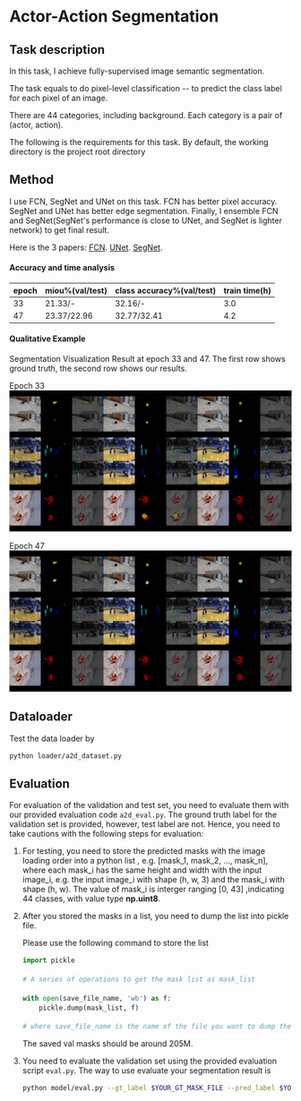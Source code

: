 # Actor-Action Segmentation 


## Task description 
In this task, I achieve fully-supervised image semantic segmentation.

The task equals to do pixel-level classification -- to predict the class label for each pixel of an image.

There are 44 categories, including background. Each category is a pair of (actor, action).

The following is the requirements for this task. By default, the working directory is the project root directory

## Method
I use FCN, SegNet and UNet on this task.
FCN has better pixel accuracy. SegNet and UNet has better edge segmentation.
Finally, I ensemble FCN and SegNet(SegNet's performance is close to UNet, and SegNet is lighter network) to get final result.

Here is the 3 papers: 
[FCN](https://www.cv-foundation.org/openaccess/content_cvpr_2015/papers/Long_Fully_Convolutional_Networks_2015_CVPR_paper.pdf).
[UNet](https://arxiv.org/pdf/1505.04597.pdf).
[SegNet](https://arxiv.org/pdf/1511.00561.pdf).
#### Accuracy and time analysis 
| epoch | miou%(val/test) | class accuracy%(val/test) | train time(h) |
|-------|-----------------|---------------------------|---------------|
| 33    | 21.33/-         | 32.16/-                   |3.0            |
| 47    | 23.37/22.96     | 32.77/32.41               |4.2            |

#### Qualitative Example
Segmentation Visualization Result at epoch 33 and 47. The first row shows ground truth, the second row shows our results.

Epoch 33
![Epoch18](img/iter000000020000.jpg "Segmentation Visualization Result at Epoch 18. First row is gt, second row is result")

Epoch 47
![Epoch18](img/iter000000064000.jpg "Segmentation Visualization Result at Epoch 60. First row is gt, second row is result")

## Dataloader 

Test the data loader by

```bash
python loader/a2d_dataset.py
```


## Evaluation
For evaluation of the validation and test set, you need to evaluate them with our provided evaluation code `a2d_eval.py`.
The ground truth label for the validation set is provided, however, test label are not. Hence, 
you need to take cautions with the following steps for evaluation:


1. For testing, you need to store the predicted masks with the image loading order into a python list
   , e.g. [mask_1, mask_2, ..., mask_n], where each mask_i has the same height and width with the input image_i, e.g. the input image_i with shape (h, w, 3) and the mask_i with shape (h, w). The value of mask_i is interger ranging [0, 43] ,indicating 44 classes, with value type **np.uint8**.

2. After you stored the masks in a list, you need to dump the list into pickle file.

    Please use the following command to store the list  
    ```python
    import pickle
    
    # A series of operations to get the mask list as mask_list
    
    with open(save_file_name, 'wb') as f:
        pickle.dump(mask_list, f)
        
    # where save_file_name is the name of the file you want to dump the list to. Usually, you will name the save_file_name with extention .pkl
    
    ```
    The saved val masks should be around 205M.

3. You need to evaluate the validation set using the provided evaluation script `eval.py`. The way to use evaluate your segmentation result is 

    ```bash
    python model/eval.py --gt_label $YOUR_GT_MASK_FILE --pred_label $YOUR_PRED_MASK_FILE
    ```

